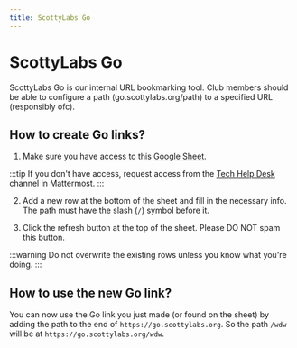```yaml
---
title: ScottyLabs Go
---
```


# ScottyLabs Go

ScottyLabs Go is our internal URL bookmarking tool. Club members should be able to configure a path (go.scottylabs.org/path) to a specified URL (responsibly ofc).

## How to create Go links?

1. Make sure you have access to this [Google Sheet](https://go.scottylabs.org/routes).

:::tip
If you don't have access, request access from the [Tech Help Desk](https://mm.scottylabs.org/scottylabs/channels/tech-help-desk) channel in Mattermost.
:::

2. Add a new row at the bottom of the sheet and fill in the necessary info. The path must have the slash (`/`) symbol before it.

3. Click the refresh button at the top of the sheet. Please DO NOT spam this button.

:::warning
Do not overwrite the existing rows unless you know what you're doing.
:::

## How to use the new Go link?

You can now use the Go link you just made (or found on the sheet) by adding the path to the end of `https://go.scottylabs.org`. So the path `/wdw` will be at `https://go.scottylabs.org/wdw`.
